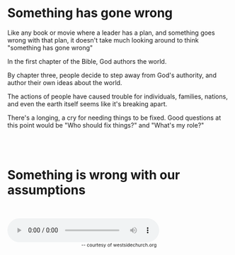 # Something has gone wrong

Like any book or movie where a leader has a plan, and something goes wrong with that plan, it doesn't take much looking around to think "something has gone wrong"

In the first chapter of the Bible, God authors the world.

By chapter three, people decide to step away from God's authority, and author their own ideas about the world.

The actions of people have caused trouble for individuals, families, nations, and even the earth itself seems like it's breaking apart.

There's a longing, a cry for needing things to be fixed.  Good questions at this point would be "Who should fix things?" and "What's my role?"

<br>
<br>

# Something is wrong with our assumptions


<audio controls style="width:68%; margin:2em auto 0 auto;" src="/dangerous-assumption.mp3">
</audio>
<center style="font-size:.75em">
-- courtesy of westsidechurch.org
</center>